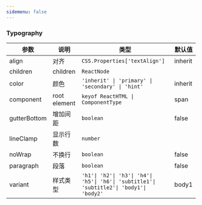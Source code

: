 ```yaml
---
sidemenu: false
---
```


### Typography

| 参数	|说明	|类型	|默认值
| --- | --- | --- | ---
| align | 对齐 | `CSS.Properties['textAlign']` | inherit
| children | children | `ReactNode` |
| color | 颜色 | `'inherit' \| 'primary' \| 'secondary' \| 'hint'` | inherit
| component | root element | `keyof ReactHTML \| ComponentType` | span
| gutterBottom | 增加间距 | `boolean` | false
| lineClamp | 显示行数 | `number` |
| noWrap | 不换行 | `boolean` | false
| paragraph | 段落 | `boolean` | false
| variant | 样式类型 | `'h1'\| 'h2'\| 'h3'\| 'h4'\| 'h5'\| 'h6'\| 'subtitle1'\| 'subtitle2'\| 'body1'\| 'body2'` | body1

